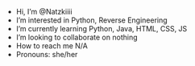 -  Hi, I’m @Natzkiiii
-  I’m interested in Python, Reverse Engineering
-  I’m currently learning Python, Java, HTML, CSS, JS
-  I’m looking to collaborate on nothing
-  How to reach me N/A
-  Pronouns: she/her
